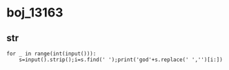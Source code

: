# boj_13163
## str
```python3
for _ in range(int(input())):
    s=input().strip();i=s.find(' ');print('god'+s.replace(' ','')[i:])
```
